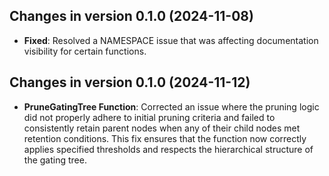 ## Changes in version 0.1.0 (2024-11-08)

- **Fixed**: Resolved a NAMESPACE issue that was affecting documentation visibility for certain functions.

## Changes in version 0.1.0 (2024-11-12)



- **PruneGatingTree Function**: Corrected an issue where the pruning logic did not properly adhere to initial pruning criteria and failed to consistently retain parent nodes when any of their child nodes met retention conditions. This fix ensures that the function now correctly applies specified thresholds and respects the hierarchical structure of the gating tree.
